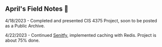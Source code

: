 ## April's Field Notes 📔

4/18/2023 - Completed and presented CIS 4375 Project, soon to be posted as a Public Archive.

4/22/2023 - Continued [Senitfy](https://github.com/afoshiok/Sentify), implemented caching with Redis. Project is about 75% done.

